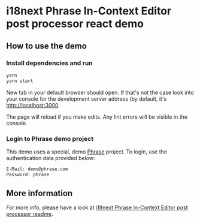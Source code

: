 # i18next Phrase In-Context Editor post processor react demo

## How to use the demo

### Install dependencies and run

```bash
yarn
yarn start
```

New tab in your default browser should open. If that's not the case look into your console for the development server address (by default, it's [http://localhost:3000](http://localhost:3000).

The page will reload if you make edits.
Any lint errors will be visible in the console.

### Login to Phrase demo project

This demo uses a special, demo [Phrase](https://phrase.com) project. To login, use the authentication data provided below:

```bash
E-Mail: demo@phrase.com
Password: phrase
```

## More information

For more info, please have a look at [i18next Phrase In-Context Editor post processor readme](https://github.com/phrase/i18next-phrase-in-context-editor-post-processor).

